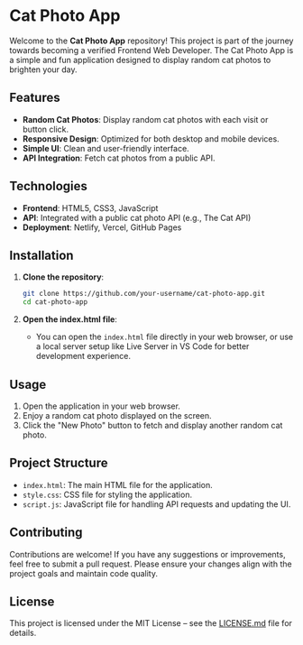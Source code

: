 # Cat Photo App

Welcome to the **Cat Photo App** repository! This project is part of the journey towards becoming a verified Frontend Web Developer. The Cat Photo App is a simple and fun application designed to display random cat photos to brighten your day.

## Features

- **Random Cat Photos**: Display random cat photos with each visit or button click.
- **Responsive Design**: Optimized for both desktop and mobile devices.
- **Simple UI**: Clean and user-friendly interface.
- **API Integration**: Fetch cat photos from a public API.

## Technologies

- **Frontend**: HTML5, CSS3, JavaScript
- **API**: Integrated with a public cat photo API (e.g., The Cat API)
- **Deployment**: Netlify, Vercel, GitHub Pages

## Installation

1. **Clone the repository**:
   ```bash
   git clone https://github.com/your-username/cat-photo-app.git
   cd cat-photo-app
   ```

2. **Open the index.html file**:
   - You can open the `index.html` file directly in your web browser, or use a local server setup like Live Server in VS Code for better development experience.

## Usage

1. Open the application in your web browser.
2. Enjoy a random cat photo displayed on the screen.
3. Click the "New Photo" button to fetch and display another random cat photo.

## Project Structure

- `index.html`: The main HTML file for the application.
- `style.css`: CSS file for styling the application.
- `script.js`: JavaScript file for handling API requests and updating the UI.

## Contributing

Contributions are welcome! If you have any suggestions or improvements, feel free to submit a pull request. Please ensure your changes align with the project goals and maintain code quality.

## License

This project is licensed under the MIT License – see the [LICENSE.md](LICENSE.md) file for details.
